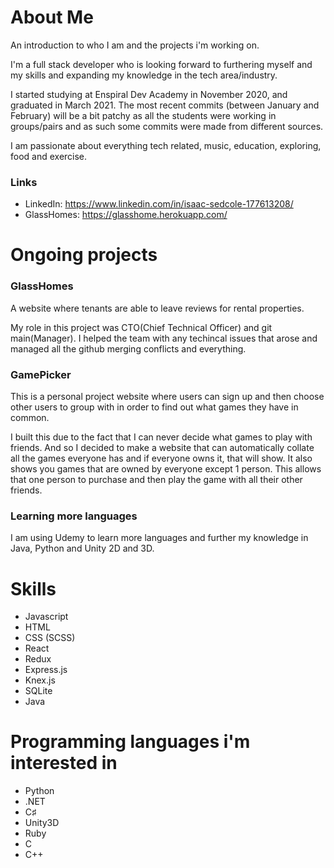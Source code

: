 # About Me
An introduction to who I am and the projects i'm working on.

I'm a full stack developer who is looking forward to furthering myself and my skills and expanding my knowledge in the tech area/industry.

I started studying at Enspiral Dev Academy in November 2020, and graduated in March 2021. The most recent commits (between January and February) will be a bit patchy as all the students were working in groups/pairs and as such some commits were made from different sources.

I am passionate about everything tech related, music, education, exploring, food and exercise.

### Links
 - LinkedIn: https://www.linkedin.com/in/isaac-sedcole-177613208/
 - GlassHomes: https://glasshome.herokuapp.com/

# Ongoing projects

### GlassHomes
A website where tenants are able to leave reviews for rental properties.

My role in this project was CTO(Chief Technical Officer) and git main(Manager). I helped the team with any techincal issues that arose and managed all the github merging conflicts and everything.

### GamePicker
This is a personal project website where users can sign up and then choose other users to group with in order to find out what games they have in common.

I built this due to the fact that I can never decide what games to play with friends. And so I decided to make a website that can automatically collate all the games everyone has and if everyone owns it, that will show. It also shows you games that are owned by everyone except 1 person. This allows that one person to purchase and then play the game with all their other friends.

### Learning more languages
I am using Udemy to learn more languages and further my knowledge in Java, Python and Unity 2D and 3D.

# Skills

 - Javascript
 - HTML
 - CSS (SCSS)
 - React
 - Redux
 - Express.js
 - Knex.js
 - SQLite
 - Java

# Programming languages i'm interested in

 - Python
 - .NET
 - C♯
 - Unity3D
 - Ruby
 - C
 - C++

